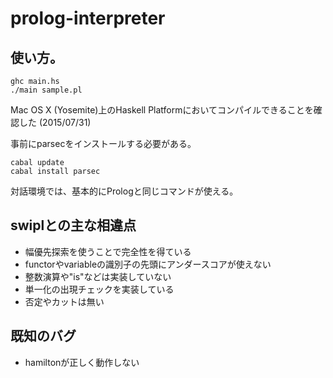 # prolog-interpreter

## 使い方。
```
ghc main.hs
./main sample.pl
```
Mac OS X (Yosemite)上のHaskell Platformにおいてコンパイルできることを確認した (2015/07/31)

事前にparsecをインストールする必要がある。
```
cabal update
cabal install parsec
```

対話環境では、基本的にPrologと同じコマンドが使える。

## swiplとの主な相違点
- 幅優先探索を使うことで完全性を得ている
- functorやvariableの識別子の先頭にアンダースコアが使えない
- 整数演算や"is"などは実装していない
- 単一化の出現チェックを実装している
- 否定やカットは無い

## 既知のバグ
- hamiltonが正しく動作しない
